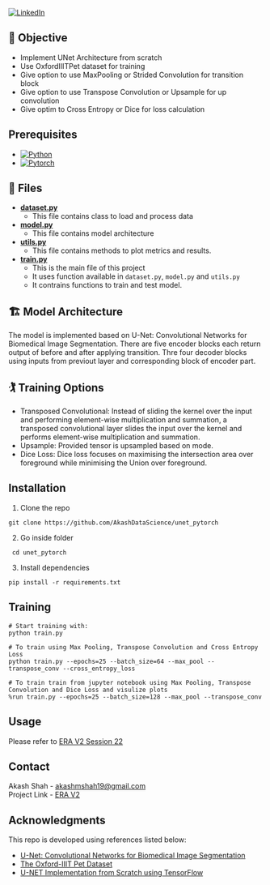 [![LinkedIn][linkedin-shield]][linkedin-url]

## :jigsaw: Objective

- Implement UNet Architecture from scratch
- Use OxfordIIITPet dataset for training
- Give option to use MaxPooling or Strided Convolution for transition block
- Give option to use Transpose Convolution or Upsample for up convolution
- Give optim to Cross Entropy or Dice for loss calculation

## Prerequisites
* [![Python][Python.py]][python-url]
* [![Pytorch][PyTorch.tensor]][torch-url]

## :open_file_folder: Files
- [**dataset.py**](dataset.py)
    - This file contains class to load and process data
- [**model.py**](model.py)
    - This file contains model architecture
- [**utils.py**](utils.py)
    - This file contains methods to plot metrics and results.
- [**train.py**](train.py)
    - This is the main file of this project
    - It uses function available in `dataset.py`, `model.py` and `utils.py`
    - It contrains functions to train and test model.

## :building_construction: Model Architecture
The model is implemented based on U-Net: Convolutional Networks for Biomedical Image Segmentation.
There are five encoder blocks each return output of before and after applying transition. Thre four
decoder blocks using inputs from previout layer and corresponding block of encoder part. 

## :golfing: Training Options

- Transposed Convolutional: Instead of sliding the kernel over the input and performing element-wise multiplication and summation, a transposed convolutional layer slides the input over the kernel and performs element-wise multiplication and summation.
- Upsample: Provided tensor is upsampled based on mode.
- Dice Loss: Dice loss focuses on maximising the intersection area over foreground while minimising the Union over foreground.


## Installation

1. Clone the repo
```
git clone https://github.com/AkashDataScience/unet_pytorch
```
2. Go inside folder
```
 cd unet_pytorch
```
3. Install dependencies
```
pip install -r requirements.txt
```

## Training

```
# Start training with:
python train.py

# To train using Max Pooling, Transpose Convolution and Cross Entropy Loss
python train.py --epochs=25 --batch_size=64 --max_pool --transpose_conv --cross_entropy_loss

# To train train from jupyter notebook using Max Pooling, Transpose Convolution and Dice Loss and visulize plots 
%run train.py --epochs=25 --batch_size=128 --max_pool --transpose_conv

```

## Usage 
Please refer to [ERA V2 Session 22](https://github.com/AkashDataScience/ERA-V2/tree/master/Week-22)

## Contact

Akash Shah - akashmshah19@gmail.com  
Project Link - [ERA V2](https://github.com/AkashDataScience/ERA-V2/tree/master)

## Acknowledgments
This repo is developed using references listed below:
* [U-Net: Convolutional Networks for Biomedical Image Segmentation](https://arxiv.org/pdf/1505.04597)
* [The Oxford-IIIT Pet Dataset](https://www.robots.ox.ac.uk/~vgg/data/pets/)
* [U-NET Implementation from Scratch using TensorFlow](https://medium.com/geekculture/u-net-implementation-from-scratch-using-tensorflow-b4342266e406)


[linkedin-shield]: https://img.shields.io/badge/-LinkedIn-black.svg?style=for-the-badge&logo=linkedin&colorB=555
[linkedin-url]: https://www.linkedin.com/in/akash-m-shah/
[Python.py]:https://img.shields.io/badge/python-3670A0?style=for-the-badge&logo=python&logoColor=ffdd54
[python-url]: https://www.python.org/
[PyTorch.tensor]: https://img.shields.io/badge/PyTorch-%23EE4C2C.svg?style=for-the-badge&logo=PyTorch&logoColor=white
[torch-url]: https://pytorch.org/
[HuggingFace.transformers]: https://img.shields.io/badge/%F0%9F%A4%97-Hugging%20Face-orange
[huggingface-url]: https://huggingface.co/